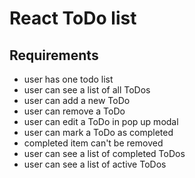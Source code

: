 # React ToDo list

## Requirements
- user has one todo list
- user can see a list of all ToDos
- user can add a new ToDo
- user can remove a ToDo
- user can edit a ToDo in pop up modal
- user can mark a ToDo as completed
- completed item can't be removed
- user can see a list of completed ToDos
- user can see a list of active ToDos
 

